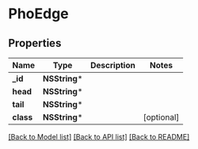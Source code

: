 # PhoEdge

## Properties
Name | Type | Description | Notes
------------ | ------------- | ------------- | -------------
**_id** | **NSString*** |  | 
**head** | **NSString*** |  | 
**tail** | **NSString*** |  | 
**class** | **NSString*** |  | [optional] 

[[Back to Model list]](../README.md#documentation-for-models) [[Back to API list]](../README.md#documentation-for-api-endpoints) [[Back to README]](../README.md)


